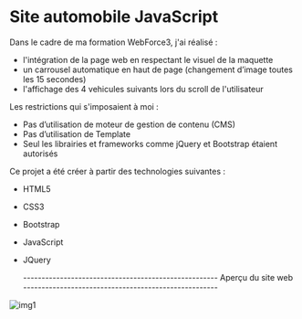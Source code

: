 # Site automobile JavaScript

Dans le cadre de ma formation WebForce3, j'ai réalisé :
- l'intégration de la page web en respectant le visuel de la maquette
- un carrousel automatique en haut de page (changement d’image toutes les 15 secondes)
- l'affichage des 4 vehicules suivants lors du scroll de l'utilisateur

Les restrictions qui s'imposaient à moi :
- Pas d’utilisation de moteur de gestion de contenu (CMS)
- Pas d’utilisation de Template
- Seul les librairies et frameworks comme jQuery et Bootstrap étaient autorisés


Ce projet a été créer à partir des technologies suivantes :
- HTML5
- CSS3
- Bootstrap
- JavaScript
- JQuery


  ----------------------------------------------------- Aperçu du site web -----------------------------------------------------

![img1](https://user-images.githubusercontent.com/58372973/141204111-ae8a0892-649e-45de-96c5-34981cfafdf8.png)
